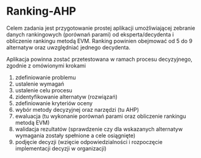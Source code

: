 # Ranking-AHP
Celem zadania jest przygotowanie prostej aplikacji umożliwiającej zebranie danych rankingowych (porównań parami) od eksperta/decydenta i obliczenie rankingu metodą EVM. Ranking powinien obejmować od 5 do 9 alternatyw oraz uwzględniać jednego decydenta. 

Aplikacja powinna zostać przetestowana w ramach procesu decyzyjnego, zgodnie z omówionymi krokami
1. zdefiniowanie problemu
2. ustalenie wymagań
3. ustalenie celu procesu
4. zidentyfikowanie alternatyw (rozwiązań)
5. zdefiniowanie kryteriów oceny
6. wybór metody decyzyjnej oraz narzędzi (tu AHP)
7. ewaluacja (tu wykonanie porównań parami oraz obliczenie rankingu metodą EVM)
8. walidacja rezultatów (sprawdzenie czy dla wskazanych alternatyw wymagania zostały spełnione a cele osiągnięte)
9. podjęcie decyzji (wzięcie odpowiedzialności i rozpoczęcie implementacji decyzji w organizacji)
